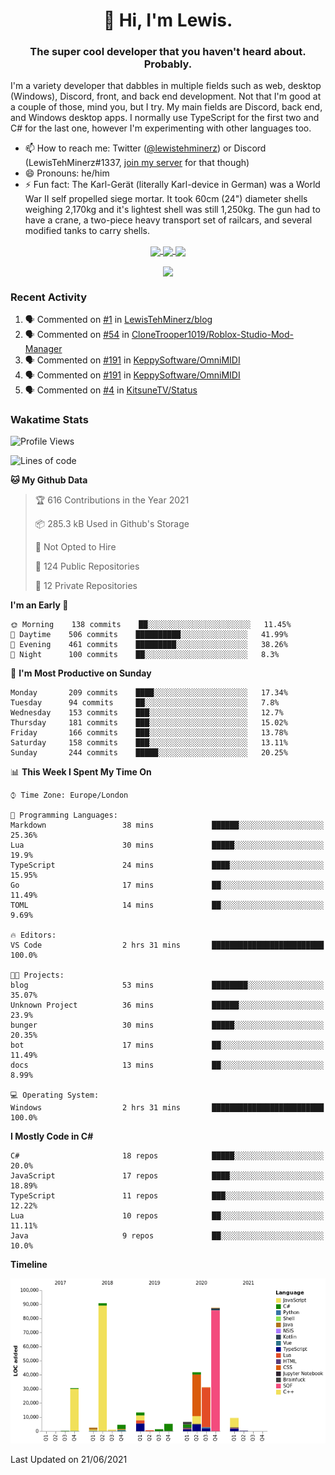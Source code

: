 <h1 align="center">👋 Hi, I'm Lewis.</h1>
<h3 align="center">The super cool developer that you haven't heard about. Probably.</h3>

I'm a variety developer that dabbles in multiple fields such as web, desktop (Windows), Discord, front, and back end development. Not that I'm good at a couple of those, mind you, but I try. My main fields are Discord, back end, and Windows desktop apps. I normally use TypeScript for the first two and C# for the last one, however I'm experimenting with other languages too.

- 📫 How to reach me: Twitter ([@lewistehminerz](https://twitter.com/lewistehminerz)) or Discord (LewisTehMinerz#1337, [join my server](https://discord.gg/XnUh7JB) for that though)
- 😄 Pronouns: he/him
- ⚡ Fun fact: The Karl-Gerät (literally Karl-device in German) was a World War II self propelled siege mortar. It took 60cm (24") diameter shells weighing 2,170kg and it's lightest shell was still 1,250kg. The gun had to have a crane, a two-piece heavy transport set of railcars, and several modified tanks to carry shells.

<p align="center">
  <a href="https://github.com/anuraghazra/github-readme-stats">
    <img align="center" src="https://github-readme-stats.vercel.app/api?username=LewisTehMinerz&count_private=true&show_icons=true&theme=gruvbox">
  </a>
  <a href="https://github.com/anuraghazra/github-readme-stats">
    <img align="center" src="https://github-readme-stats.vercel.app/api/top-langs?username=LewisTehMinerz&layout=compact&theme=gruvbox">
  </a>
  <a href="https://github.com/anuraghazra/github-readme-stats">
    <img align="center" src="https://github-readme-stats.vercel.app/api/wakatime?username=LewisTehMinerz&layout=compact&theme=gruvbox">
  </a>
</p>

<p align="center">
  <a href="https://github.com/ryo-ma/github-profile-trophy">
    <img align="center" src="https://github-profile-trophy.vercel.app/?username=ryo-ma&theme=gruvbox">
  </a>
</p>

### Recent Activity
<!--START_SECTION:activity-->
1. 🗣 Commented on [#1](https://github.com/LewisTehMinerz/blog/issues/1) in [LewisTehMinerz/blog](https://github.com/LewisTehMinerz/blog)
2. 🗣 Commented on [#54](https://github.com/CloneTrooper1019/Roblox-Studio-Mod-Manager/issues/54) in [CloneTrooper1019/Roblox-Studio-Mod-Manager](https://github.com/CloneTrooper1019/Roblox-Studio-Mod-Manager)
3. 🗣 Commented on [#191](https://github.com/KeppySoftware/OmniMIDI/issues/191) in [KeppySoftware/OmniMIDI](https://github.com/KeppySoftware/OmniMIDI)
4. 🗣 Commented on [#191](https://github.com/KeppySoftware/OmniMIDI/issues/191) in [KeppySoftware/OmniMIDI](https://github.com/KeppySoftware/OmniMIDI)
5. 🗣 Commented on [#4](https://github.com/KitsuneTV/Status/issues/4) in [KitsuneTV/Status](https://github.com/KitsuneTV/Status)
<!--END_SECTION:activity-->

### Wakatime Stats
<!--START_SECTION:waka-->
![Profile Views](http://img.shields.io/badge/Profile%20Views-0-blue)

![Lines of code](https://img.shields.io/badge/From%20Hello%20World%20I%27ve%20Written-327458%20lines%20of%20code-blue)

**🐱 My Github Data** 

> 🏆 616 Contributions in the Year 2021
 > 
> 📦 285.3 kB Used in Github's Storage 
 > 
> 🚫 Not Opted to Hire
 > 
> 📜 124 Public Repositories 
 > 
> 🔑 12 Private Repositories  
 > 
**I'm an Early 🐤** 

```text
🌞 Morning    138 commits    ██░░░░░░░░░░░░░░░░░░░░░░░   11.45% 
🌆 Daytime    506 commits    ██████████░░░░░░░░░░░░░░░   41.99% 
🌃 Evening    461 commits    █████████░░░░░░░░░░░░░░░░   38.26% 
🌙 Night      100 commits    ██░░░░░░░░░░░░░░░░░░░░░░░   8.3%

```
📅 **I'm Most Productive on Sunday** 

```text
Monday       209 commits    ████░░░░░░░░░░░░░░░░░░░░░   17.34% 
Tuesday      94 commits     ██░░░░░░░░░░░░░░░░░░░░░░░   7.8% 
Wednesday    153 commits    ███░░░░░░░░░░░░░░░░░░░░░░   12.7% 
Thursday     181 commits    ███░░░░░░░░░░░░░░░░░░░░░░   15.02% 
Friday       166 commits    ███░░░░░░░░░░░░░░░░░░░░░░   13.78% 
Saturday     158 commits    ███░░░░░░░░░░░░░░░░░░░░░░   13.11% 
Sunday       244 commits    █████░░░░░░░░░░░░░░░░░░░░   20.25%

```


📊 **This Week I Spent My Time On** 

```text
⌚︎ Time Zone: Europe/London

💬 Programming Languages: 
Markdown                 38 mins             ██████░░░░░░░░░░░░░░░░░░░   25.36% 
Lua                      30 mins             █████░░░░░░░░░░░░░░░░░░░░   19.9% 
TypeScript               24 mins             ████░░░░░░░░░░░░░░░░░░░░░   15.95% 
Go                       17 mins             ██░░░░░░░░░░░░░░░░░░░░░░░   11.49% 
TOML                     14 mins             ██░░░░░░░░░░░░░░░░░░░░░░░   9.69%

🔥 Editors: 
VS Code                  2 hrs 31 mins       █████████████████████████   100.0%

🐱‍💻 Projects: 
blog                     53 mins             ████████░░░░░░░░░░░░░░░░░   35.07% 
Unknown Project          36 mins             ██████░░░░░░░░░░░░░░░░░░░   23.9% 
bunger                   30 mins             █████░░░░░░░░░░░░░░░░░░░░   20.35% 
bot                      17 mins             ██░░░░░░░░░░░░░░░░░░░░░░░   11.49% 
docs                     13 mins             ██░░░░░░░░░░░░░░░░░░░░░░░   8.99%

💻 Operating System: 
Windows                  2 hrs 31 mins       █████████████████████████   100.0%

```

**I Mostly Code in C#** 

```text
C#                       18 repos            █████░░░░░░░░░░░░░░░░░░░░   20.0% 
JavaScript               17 repos            ████░░░░░░░░░░░░░░░░░░░░░   18.89% 
TypeScript               11 repos            ███░░░░░░░░░░░░░░░░░░░░░░   12.22% 
Lua                      10 repos            ██░░░░░░░░░░░░░░░░░░░░░░░   11.11% 
Java                     9 repos             ██░░░░░░░░░░░░░░░░░░░░░░░   10.0%

```


**Timeline**

![Chart not found](https://raw.githubusercontent.com/LewisTehMinerz/LewisTehMinerz/master/charts/bar_graph.png) 


 Last Updated on 21/06/2021
<!--END_SECTION:waka-->
